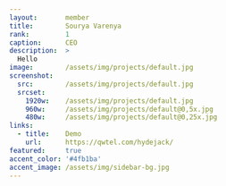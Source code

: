 ```yaml
---
layout:       member
title:        Sourya Varenya
rank:         1
caption:      CEO
description:  >
  Hello
image:        /assets/img/projects/default.jpg
screenshot:
  src:        /assets/img/projects/default.jpg
  srcset:
    1920w:    /assets/img/projects/default.jpg
    960w:     /assets/img/projects/default@0,5x.jpg
    480w:     /assets/img/projects/default@0,25x.jpg
links:
  - title:    Demo
    url:      https://qwtel.com/hydejack/
featured:     true
accent_color: '#4fb1ba'
accent_image: /assets/img/sidebar-bg.jpg
---
```

